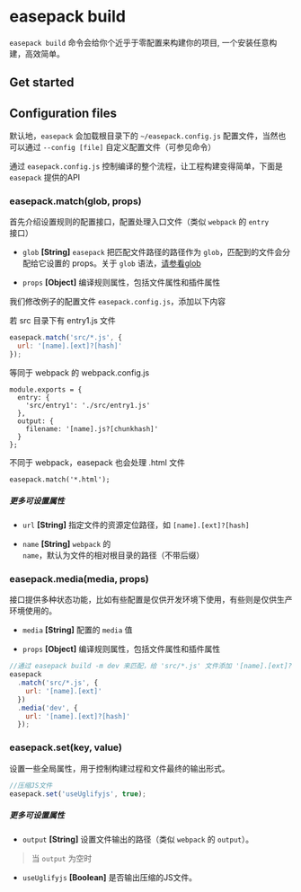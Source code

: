 # easepack build

`easepack build` 命令会给你个近乎于零配置来构建你的项目, 一个安装任意构建，高效简单。

## Get started

## Configuration files

默认地，`easepack` 会加载根目录下的 `~/easepack.config.js` 配置文件，当然也可以通过 `--config [file]` 自定义配置文件（可参见命令）

通过 `easepack.config.js` 控制编译的整个流程，让工程构建变得简单，下面是 `easepack` 提供的API

### easepack.match(glob, props)

首先介绍设置规则的配置接口，配置处理入口文件（类似 `webpack` 的 `entry` 接口）

* `glob` **[String]** `easepack` 把匹配文件路径的路径作为 `glob`，匹配到的文件会分配给它设置的 props。关于 `glob` 语法，[请参看glob](https://github.com/isaacs/node-glob)

* `props` **[Object]** 编译规则属性，包括文件属性和插件属性

我们修改例子的配置文件 `easepack.config.js`，添加以下内容

若 src 目录下有 entry1.js 文件

```javascript
easepack.match('src/*.js', {
  url: '[name].[ext]?[hash]'
});
```

等同于 webpack 的 webpack.config.js

```
module.exports = {
  entry: {
    'src/entry1': './src/entry1.js'
  },
  output: {
    filename: '[name].js?[chunkhash]'
  }
};
```

不同于 webpack，easepack 也会处理 .html 文件

```
easepack.match('*.html');
```

##### 更多可设置属性

* `url` **[String]** 指定文件的资源定位路径，如 `[name].[ext]?[hash]`

* `name` **[String]** `webpack` 的 `name`，默认为文件的相对根目录的路径（不带后缀）

### easepack.media(media, props)

接口提供多种状态功能，比如有些配置是仅供开发环境下使用，有些则是仅供生产环境使用的。

* `media` **[String]** 配置的 `media` 值

* `props` **[Object]** 编译规则属性，包括文件属性和插件属性

```javascript
//通过 easepack build -m dev 来匹配，给 'src/*.js' 文件添加 '[name].[ext]?[hash]' 属性
easepack
  .match('src/*.js', {
    url: '[name].[ext]'
  })
  .media('dev', {
    url: '[name].[ext]?[hash]'
  });
```

### easepack.set(key, value)

设置一些全局属性，用于控制构建过程和文件最终的输出形式。

```javascript
//压缩JS文件
easepack.set('useUglifyjs', true);
```

##### 更多可设置属性

* `output` **[String]** 设置文件输出的路径（类似 `webpack` 的 `output`）。

> 当 `output` 为空时

* `useUglifyjs` **[Boolean]**  是否输出压缩的JS文件。






